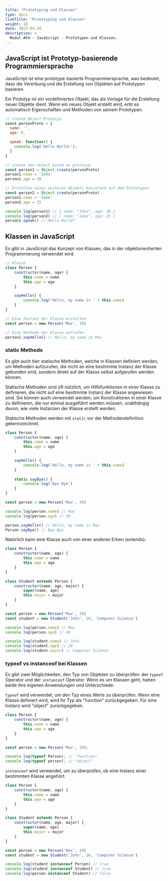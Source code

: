```yaml
---
title: "Prototyping und Klassen"
type: docs
linkTitle: "Prototyping und Klassen"
weight: 18
date: 2023-04-20
description: >
  Modul #F4 - JavaScript - Prototypen und Klassen.
---
```


## JavaScript ist Prototyp-basierende Programmiersprache
JavaScript ist eine prototype-basierte Programmiersprache, was bedeutet, dass die Vererbung und die Erstellung von Objekten auf Prototypen basieren.

Ein Prototyp ist ein vordefiniertes Objekt, das als Vorlage für die Erstellung neuer Objekte dient. Wenn ein neues Objekt erstellt wird, erbt es automatisch Eigenschaften und Methoden von seinem Prototypen.

```javascript
// create Object-Prototyp
const personProto = {
  name: '',
  age: 0,

  speak: function() {
    console.log('Hello World!');
  }
}

// create new object based on prototyp
const person1 = Object.create(personProto)
person1.name = 'John'
person1.age = 30

// Erstellen eines weiteren Objekts basierend auf dem Prototypen
const person2 = Object.create(personProto)
person2.name = 'Jane'
person2.age = 25

console.log(person1) // { name: "John", age: 30 }
console.log(person2) // { name: "Jane", age: 25 }
person1.speak() //'Hello World!'
```

## Klassen in JavaScript
Es gibt in JavaScript das Konzept von Klassen, das in der objektorientierten Programmierung verwendet wird.
```javascript
// Klasse
class Person {
    constructor(name, age) {
        this.name = name
        this.age = age
    }

    sayHello() {
        console.log('Hello, my name is ' + this.name)
    }
}

// Eine Instanz der Klasse erstellen
const person = new Person('Max', 30)

// Eine Methode der Klasse aufrufen
person1.sayHello() // Hello, my name is Max
```

### static Methods
Es gibt auch hier statische Methoden, welche in Klassen definiert werden, um Methoden aufzurufen, die nicht an eine bestimmte Instanz der Klasse gebunden sind, sondern direkt auf der Klasse selbst aufgerufen werden können.

Statische Methoden sind oft nützlich, um Hilfsfunktionen in einer Klasse zu definieren, die nicht auf eine bestimmte Instanz der Klasse angewiesen sind. Sie können auch verwendet werden, um Konstruktoren in einer Klasse zu definieren, die nur einmal ausgeführt werden müssen, unabhängig davon, wie viele Instanzen der Klasse erstellt werden.

Statische Methoden werden mit `static` vor der Methodendefinition gekennzeichnet.
```javascript
class Person {
    constructor(name, age) {
        this.name = name
        this.age = age
    }

    sayHello() {
        console.log('Hello, my name is ' + this.name)
    }
    
    static sayBye() {
        console.log('Bye Bye')
    }
}

const person = new Person('Max', 30)

console.log(person.name) // Max
console.log(person.age) // 30

person.sayHello() // Hello, my name is Max
Person.sayBye() // Bye Bye
```

Natürlich kann eine Klasse auch von einer anderen Erben (extends):
```javascript
class Person {
    constructor(name, age) {
        this.name = name
        this.age = age
    }
}

class Student extends Person {
    constructor(name, age, major) {
        super(name, age)
        this.major = major
    }
}

const person = new Person('Max', 30)
const student = new Student('John', 20, 'Computer Science')

console.log(person.name) // Max
console.log(person.age) // 30

console.log(student.name) // John
console.log(student.age) // 20
console.log(student.major) // Computer Science
```

### typeof vs instanceof bei Klassen
Es gibt zwei Möglichkeiten, den Typ von Objekten zu überprüfen: der `typeof` Operator und der `instanceof` Operator. Wenn es um Klassen geht, haben beide ihre eigenen Anwendungen und Unterschiede:

`typeof` wird verwendet, um den Typ eines Werts zu überprüfen. Wenn eine Klasse definiert wird, wird ihr Typ als "function" zurückgegeben. Für eine Instanz wird "object" zurückgegeben.
```javascript
class Person {
    constructor(name, age) {
        this.name = name
        this.age = age
    }
}

const person = new Person('Max', 30);

console.log(typeof Person); // "function"
console.log(typeof person); // "object"
```

`instanceof` wird verwendet, um zu überprüfen, ob eine Instanz einer bestimmten Klasse angehört.
```javascript
class Person {
    constructor(name, age) {
        this.name = name
        this.age = age
    }
}

class Student extends Person {
    constructor(name, age, major) {
        super(name, age)
        this.major = major
    }
}

const person = new Person('Max', 30)
const student = new Student('John', 20, 'Computer Science')

console.log(student instanceof Person) // true
console.log(student instanceof Student) // true
console.log(person instanceof Student) // false
```
